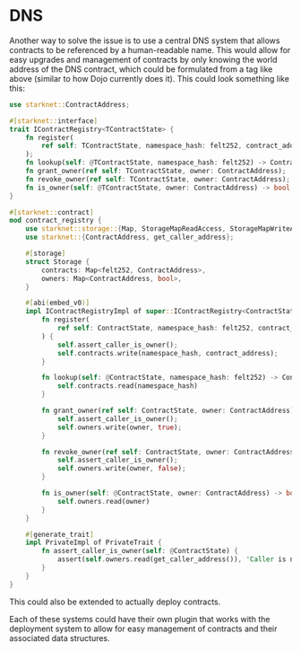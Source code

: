 # DNS

Another way to solve the issue is to use a central DNS system that allows contracts to be referenced by a human-readable name. This would allow for easy upgrades and management of contracts by only knowing the world address of the DNS contract, which could be formulated from a tag like above (similar to how Dojo currently does it). This could look something like this:

```rust
use starknet::ContractAddress;

#[starknet::interface]
trait IContractRegistry<TContractState> {
    fn register(
        ref self: TContractState, namespace_hash: felt252, contract_address: ContractAddress,
    );
    fn lookup(self: @TContractState, namespace_hash: felt252) -> ContractAddress;
    fn grant_owner(ref self: TContractState, owner: ContractAddress);
    fn revoke_owner(ref self: TContractState, owner: ContractAddress);
    fn is_owner(self: @TContractState, owner: ContractAddress) -> bool;
}

#[starknet::contract]
mod contract_registry {
    use starknet::storage::{Map, StorageMapReadAccess, StorageMapWriteAccess};
    use starknet::{ContractAddress, get_caller_address};

    #[storage]
    struct Storage {
        contracts: Map<felt252, ContractAddress>,
        owners: Map<ContractAddress, bool>,
    }

    #[abi(embed_v0)]
    impl IContractRegistryImpl of super::IContractRegistry<ContractState> {
        fn register(
            ref self: ContractState, namespace_hash: felt252, contract_address: ContractAddress,
        ) {
            self.assert_caller_is_owner();
            self.contracts.write(namespace_hash, contract_address);
        }

        fn lookup(self: @ContractState, namespace_hash: felt252) -> ContractAddress {
            self.contracts.read(namespace_hash)
        }

        fn grant_owner(ref self: ContractState, owner: ContractAddress) {
            self.assert_caller_is_owner();
            self.owners.write(owner, true);
        }

        fn revoke_owner(ref self: ContractState, owner: ContractAddress) {
            self.assert_caller_is_owner();
            self.owners.write(owner, false);
        }

        fn is_owner(self: @ContractState, owner: ContractAddress) -> bool {
            self.owners.read(owner)
        }
    }

    #[generate_trait]
    impl PrivateImpl of PrivateTrait {
        fn assert_caller_is_owner(self: @ContractState) {
            assert(self.owners.read(get_caller_address()), 'Caller is not owner');
        }
    }
}
```

This could also be extended to actually deploy contracts.

Each of these systems could have their own plugin that works with the deployment system to allow for easy management of contracts and their associated data structures.
